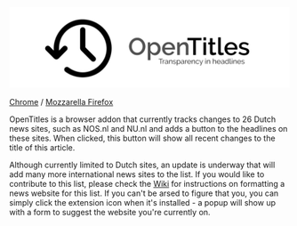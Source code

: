 <p align="center">
 <img src="https://raw.githubusercontent.com/Fdebijl/OpenTitles/master/images/header.png")/>
</p>

[Chrome](https://chrome.google.com/webstore/detail/opentitles/ipcpballelfolmocdhfjijgmbljachog) / [Mozzarella Firefox](https://addons.mozilla.org/en-GB/firefox/addon/opentitles/)

OpenTitles is a browser addon that currently tracks changes to 26 Dutch news sites, such as NOS.nl and NU.nl and adds a button to the headlines on these sites. When clicked, this button will show all recent changes to the title of this article.

Although currently limited to Dutch sites, an update is underway that will add many more international news sites to the list. If you would like to contribute to this list, please check the [Wiki](https://github.com/Fdebijl/OpenTitles/wiki) for instructions on formatting a news website for this list. If you can't be arsed to figure that you, you can simply click the extension icon when it's installed - a popup will show up with a form to suggest the website you're currently on.
